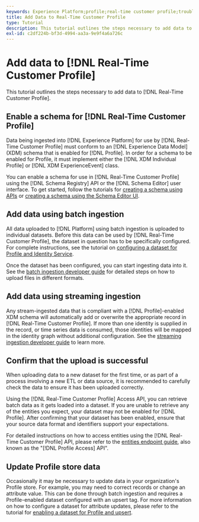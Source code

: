 ```yaml
---
keywords: Experience Platform;profile;real-time customer profile;troubleshooting;API;enable profile;Enable profile
title: Add Data to Real-Time Customer Profile
type: Tutorial
description: This tutorial outlines the steps necessary to add data to Real-Time Customer Profile.
exl-id: c2df224b-bf3d-4994-aa3a-9e9f4a6a726c
---
```


# Add data to [!DNL Real-Time Customer Profile]

This tutorial outlines the steps necessary to add data to [!DNL Real-Time Customer Profile].

## Enable a schema for [!DNL Real-Time Customer Profile]

Data being ingested into [!DNL Experience Platform] for use by [!DNL Real-Time Customer Profile] must conform to an [!DNL Experience Data Model] (XDM) schema that is enabled for [!DNL Profile]. In order for a schema to be enabled for Profile, it must implement either the [!DNL XDM Individual Profile] or [!DNL XDM ExperienceEvent] class.

You can enable a schema for use in [!DNL Real-Time Customer Profile] using the [!DNL Schema Registry] API or the [!DNL Schema Editor] user interface. To get started, follow the tutorials for [creating a schema using APIs](../../xdm/tutorials/create-schema-api.md) or [creating a schema using the Schema Editor UI](../../xdm/tutorials/create-schema-ui.md).

## Add data using batch ingestion

All data uploaded to [!DNL Platform] using batch ingestion is uploaded to individual datasets. Before this data can be used by [!DNL Real-Time Customer Profile], the dataset in question has to be specifically configured. For complete instructions, see the tutorial on [configuring a dataset for Profile and Identity Service](dataset-configuration.md).

Once the dataset has been configured, you can start ingesting data into it. See the [batch ingestion developer guide](../../ingestion/batch-ingestion/api-overview.md) for detailed steps on how to upload files in different formats.

## Add data using streaming ingestion

Any stream-ingested data that is compliant with a [!DNL Profile]-enabled XDM schema will automatically add or overwrite the appropriate record in [!DNL Real-Time Customer Profile]. If more than one identity is supplied in the record, or time series data is consumed, those identities will be mapped in the identity graph without additional configuration. See the [streaming ingestion developer guide](../../ingestion/tutorials/streaming-record-data.md) to learn more.

## Confirm that the upload is successful

When uploading data to a new dataset for the first time, or as part of a process involving a new ETL or data source, it is recommended to carefully check the data to ensure it has been uploaded correctly. 

Using the [!DNL Real-Time Customer Profile] Access API, you can retrieve batch data as it gets loaded into a dataset. If you are unable to retrieve any of the entities you expect, your dataset may not be enabled for [!DNL Profile]. After confirming that your dataset has been enabled, ensure that your source data format and identifiers support your expectations.

For detailed instructions on how to access entities using the [!DNL Real-Time Customer Profile] API, please refer to the [entities endpoint guide](../api/entities.md), also known as the "[!DNL Profile Access] API".

## Update Profile store data

Occasionally it may be necessary to update data in your organization's Profile store. For example, you may need to correct records or change an attribute value. This can be done through batch ingestion and requires a Profile-enabled dataset configured with an upsert tag. For more information on how to configure a dataset for attribute updates, please refer to the tutorial for [enabling a dataset for Profile and upsert](../../catalog/datasets/enable-upsert.md).
